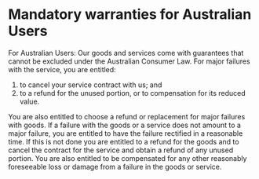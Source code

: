 Mandatory warranties for Australian Users
=========================================

For Australian Users: Our goods and services come with guarantees that cannot be excluded under the Australian Consumer Law. For major failures with the service, you are entitled:

1.  to cancel your service contract with us; and
2.  to a refund for the unused portion, or to compensation for its reduced value.

You are also entitled to choose a refund or replacement for major failures with goods. If a failure with the goods or a service does not amount to a major failure, you are entitled to have the failure rectified in a reasonable time. If this is not done you are entitled to a refund for the goods and to cancel the contract for the service and obtain a refund of any unused portion. You are also entitled to be compensated for any other reasonably foreseeable loss or damage from a failure in the goods or service.